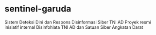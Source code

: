 # sentinel-garuda
Sistem Deteksi Dini dan Respons Disinformasi Siber TNI AD Proyek resmi inisiatif internal Disinfohlata TNI AD dan Satuan Siber Angkatan Darat
